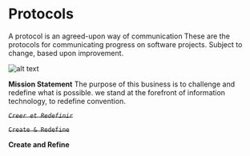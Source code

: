 # Protocols
A protocol is an agreed-upon way of communication
These are the protocols for communicating progress on software projects.
Subject to change, based upon improvement.


![alt text][logo]

[logo]: http://www.wallquotes.com/sites/default/files/styles/uc_canvas/public/arts0164-94.png?itok=XruZUAfU "Trésor, Creer et Définir"



**Mission Statement**
The purpose of this business is to challenge and redefine what is possible.  we stand at the forefront of information technology, to redefine convention.



*~~`Creer et Redefinir`~~*

~~`Create & Redefine`~~

**Create and Refine**
